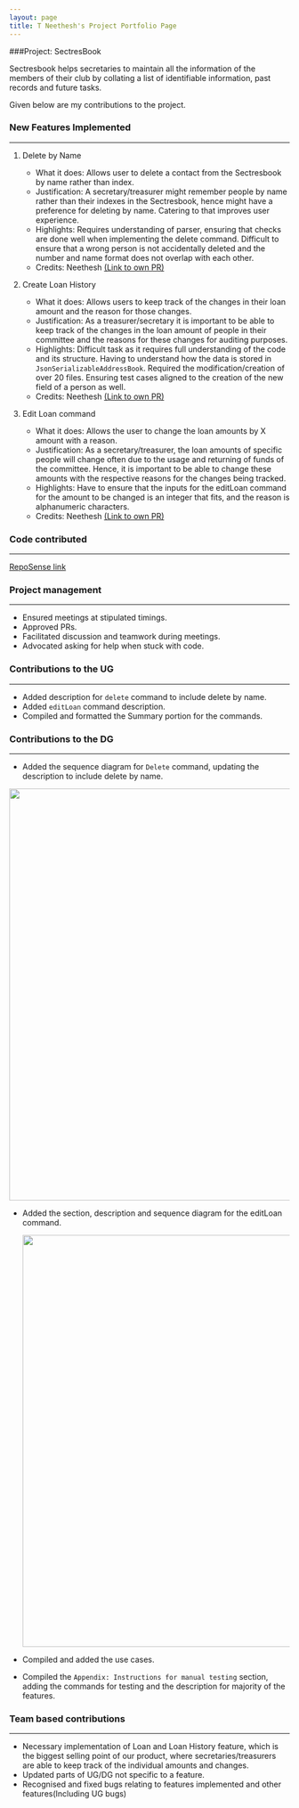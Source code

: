 ```yaml
---
layout: page
title: T Neethesh's Project Portfolio Page
---
```


###Project: SectresBook

Sectresbook helps secretaries to maintain all the information of the members of their club by collating a list
of identifiable information, past records and future tasks.

Given below are my contributions to the project.

### New Features Implemented

---------------------------------
1. Delete by Name
   * What it does: Allows user to delete a contact from the Sectresbook by name rather than index.
   * Justification: A secretary/treasurer might remember people by name rather than their indexes in the Sectresbook, hence might have a preference for deleting by name. Catering to that improves user experience.
   * Highlights: Requires understanding of parser, ensuring that checks are done well when implementing the delete command. Difficult to ensure that a wrong person is not accidentally deleted and the number and name format does not overlap with each other.
   * Credits: Neethesh [(Link to own PR)](https://github.com/AY2223S1-CS2103T-W12-2/tp/pull/57)

2. Create Loan History
   * What it does: Allows users to keep track of the changes in their loan amount and the reason for those changes.
   * Justification: As a treasurer/secretary it is important to be able to keep track of the changes in the loan amount of people in their committee and the reasons for these changes for auditing purposes.
   * Highlights: Difficult task as it requires full understanding of the code and its structure. Having to understand how the data is stored in `JsonSerializableAddressBook`. Required the modification/creation of over 20 files. Ensuring test cases aligned to the creation of the new field of a person as well.
   * Credits: Neethesh [(Link to own PR)](https://github.com/AY2223S1-CS2103T-W12-2/tp/pull/99)
   
3. Edit Loan command
   * What it does: Allows the user to change the loan amounts by X amount with a reason.
   * Justification: As a secretary/treasurer, the loan amounts of specific people will change often due to the usage and returning of funds of the committee. Hence, it is important to be able to change these amounts with the respective reasons for the changes being tracked.
   * Highlights: Have to ensure that the inputs for the editLoan command for the amount to be changed is an integer that fits, and the reason is alphanumeric characters.
   * Credits: Neethesh [(Link to own PR)](https://github.com/AY2223S1-CS2103T-W12-2/tp/pull/99)


### Code contributed

-----------------------------------

[RepoSense link](https://nus-cs2103-ay2223s1.github.io/tp-dashboard/?search=w12-2&sort=groupTitle&sortWithin=title&timeframe=commit&mergegroup=&groupSelect=groupByRepos&breakdown=true&checkedFileTypes=docs~functional-code~test-code~other&since=2022-09-16&tabOpen=true&tabType=authorship&zFR=false&tabAuthor=Neethesh26&tabRepo=AY2223S1-CS2103T-W12-2%2Ftp%5Bmaster%5D&authorshipIsMergeGroup=false&authorshipFileTypes=docs~functional-code~test-code&authorshipIsBinaryFileTypeChecked=false&authorshipIsIgnoredFilesChecked=false)

### Project management

-----------------------------------

* Ensured meetings at stipulated timings.
* Approved PRs.
* Facilitated discussion and teamwork during meetings.
* Advocated asking for help when stuck with code.


### Contributions to the UG

----------------------------------

* Added description for `delete` command to include delete by name.
* Added `editLoan` command description.
* Compiled and formatted the Summary portion for the commands.

### Contributions to the DG

-----------------------------------

* Added the sequence diagram for `Delete` command, updating the description to include delete by name.
 <img src="C:\Users\neeth\IdeaProjects\tp\docs\images\DeleteSequenceWithNameDiagram.png" width="740"/>

* Added the section, description and sequence diagram for the editLoan command.

  <img src="C:\Users\neeth\IdeaProjects\tp\docs\images\EditLoanSequenceDiagram.png" width="740"/>

* Compiled and added the use cases.

* Compiled the `Appendix: Instructions for manual testing` section, adding the commands for testing and the description for majority of the features.


### Team based contributions

--------------------------------

* Necessary implementation of Loan and Loan History feature, which is the biggest selling point of our product, where secretaries/treasurers are able to keep track of the individual amounts and changes.
* Updated parts of UG/DG not specific to a feature.
* Recognised and fixed bugs relating to features implemented and other features(Including UG bugs)


